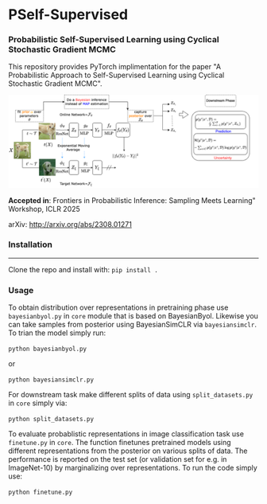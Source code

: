 # PSelf-Supervised
### Probabilistic Self-Supervised Learning using Cyclical Stochastic Gradient MCMC
This repository provides PyTorch implimentation for the paper "A Probabilistic Approach to Self-Supervised Learning using Cyclical Stochastic Gradient MCMC".

![Alt text](Full_image.png)

**Accepted in**: Frontiers in Probabilistic Inference: Sampling Meets Learning" Workshop, ICLR 2025

arXiv: http://arxiv.org/abs/2308.01271



### Installation
------------------------------------
 Clone the repo and install with: `pip install .`

### Usage
 
To obtain distribution over representations in pretraining phase use `bayesianbyol.py` in `core` module that is based on BayesianByol. Likewise you can take samples from posterior using BayesianSimCLR via `bayesiansimclr`.
To trian the model simply run:

`python bayesianbyol.py`

or

`python bayesiansimclr.py`

For downstream task make different splits of data using `split_datasets.py` in `core` simply via:

`python split_datasets.py`

To evaluate probablistic representations in image classification task use `finetune.py` in `core`. The function finetunes pretrained models using different representations from the posterior on various splits of data. The performance is reported on the test set (or validation set for e.g. in ImageNet-10) by marginalizing over representations. To run the code simply use:

`python finetune.py`








